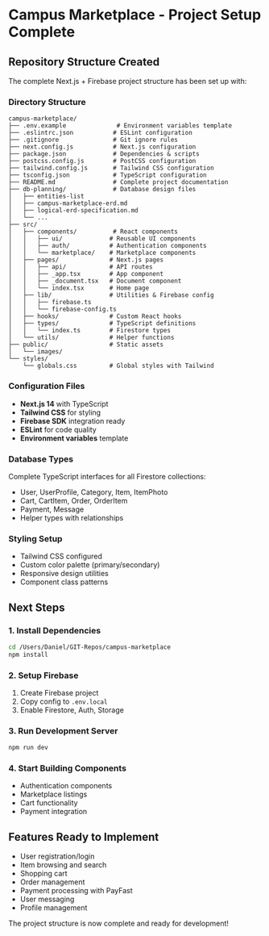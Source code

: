 # Campus Marketplace - Project Setup Complete

## Repository Structure Created

The complete Next.js + Firebase project structure has been set up with:

### Directory Structure
```
campus-marketplace/
├── .env.example              # Environment variables template
├── .eslintrc.json           # ESLint configuration
├── .gitignore               # Git ignore rules
├── next.config.js           # Next.js configuration
├── package.json             # Dependencies & scripts
├── postcss.config.js        # PostCSS configuration
├── tailwind.config.js       # Tailwind CSS configuration
├── tsconfig.json            # TypeScript configuration
├── README.md                # Complete project documentation
├── db-planning/             # Database design files
│   ├── entities-list
│   ├── campus-marketplace-erd.md
│   ├── logical-erd-specification.md
│   └── ...
├── src/
│   ├── components/          # React components
│   │   ├── ui/             # Reusable UI components
│   │   ├── auth/           # Authentication components
│   │   └── marketplace/    # Marketplace components
│   ├── pages/              # Next.js pages
│   │   ├── api/            # API routes
│   │   ├── _app.tsx        # App component
│   │   ├── _document.tsx   # Document component
│   │   └── index.tsx       # Home page
│   ├── lib/                # Utilities & Firebase config
│   │   ├── firebase.ts
│   │   └── firebase-config.ts
│   ├── hooks/              # Custom React hooks
│   ├── types/              # TypeScript definitions
│   │   └── index.ts        # Firestore types
│   └── utils/              # Helper functions
├── public/                 # Static assets
│   └── images/
└── styles/
    └── globals.css         # Global styles with Tailwind
```

### Configuration Files
- **Next.js 14** with TypeScript
- **Tailwind CSS** for styling
- **Firebase SDK** integration ready
- **ESLint** for code quality
- **Environment variables** template

### Database Types
Complete TypeScript interfaces for all Firestore collections:
- User, UserProfile, Category, Item, ItemPhoto
- Cart, CartItem, Order, OrderItem
- Payment, Message
- Helper types with relationships

### Styling Setup
- Tailwind CSS configured
- Custom color palette (primary/secondary)
- Responsive design utilities
- Component class patterns

## Next Steps

### 1. Install Dependencies
```bash
cd /Users/Daniel/GIT-Repos/campus-marketplace
npm install
```

### 2. Setup Firebase
1. Create Firebase project
2. Copy config to `.env.local`
3. Enable Firestore, Auth, Storage

### 3. Run Development Server
```bash
npm run dev
```

### 4. Start Building Components
- Authentication components
- Marketplace listings
- Cart functionality
- Payment integration

## Features Ready to Implement
- User registration/login
- Item browsing and search
- Shopping cart
- Order management
- Payment processing with PayFast
- User messaging
- Profile management

The project structure is now complete and ready for development!
